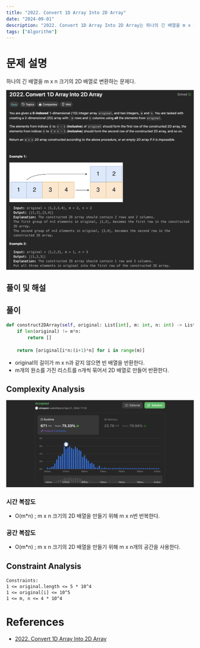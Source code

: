 ```yaml
---
title: "2022. Convert 1D Array Into 2D Array"
date: "2024-09-01"
description: "2022. Convert 1D Array Into 2D Array는 하나의 긴 배열을 m x n 크기의 2D 배열로 변환하는 문제다."
tags: ["Algorithm"]
---
```


# 문제 설명
하나의 긴 배열을 m x n 크기의 2D 배열로 변환하는 문제다.

![2022](../../../images/LEET/2022/2022.png)

## 풀이 및 해설

## 풀이
```python
def construct2DArray(self, original: List[int], m: int, n: int) -> List[List[int]]:
    if len(original) != m*n:
        return []
    
    return [original[i*n:(i+1)*n] for i in range(m)]
```
- original의 길이가 m x n과 같지 않으면 빈 배열을 반환한다.
- m개의 원소를 가진 리스트를 n개씩 묶어서 2D 배열로 만들어 반환한다.

## Complexity Analysis
![tc](../../../images/LEET/2022/tc.png)

### 시간 복잡도
- O(m*n) ; m x n 크기의 2D 배열을 만들기 위해 m x n번 반복한다.

### 공간 복잡도
- O(m*n) ; m x n 크기의 2D 배열을 만들기 위해 m x n개의 공간을 사용한다.

## Constraint Analysis
```
Constraints:
1 <= original.length <= 5 * 10^4
1 <= original[i] <= 10^5
1 <= m, n <= 4 * 10^4
```

# References
- [2022. Convert 1D Array Into 2D Array](https://leetcode.com/problems/convert-1d-array-into-2d-array/)